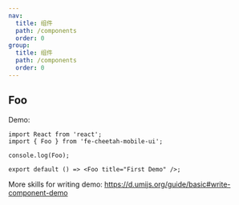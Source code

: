 ```yaml
---
nav:
  title: 组件
  path: /components
  order: 0
group:
  title: 组件
  path: /components
  order: 0
---
```


## Foo

Demo:

```tsx
import React from 'react';
import { Foo } from 'fe-cheetah-mobile-ui';

console.log(Foo);

export default () => <Foo title="First Demo" />;
```

More skills for writing demo: https://d.umijs.org/guide/basic#write-component-demo
